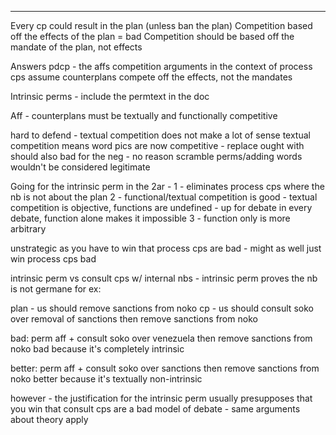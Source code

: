 

----

Every cp could result in the plan (unless ban the plan)
Competition based off the effects of the plan = bad
Competition should be based off the mandate of the plan, not effects

Answers pdcp - the affs competition arguments in the context of process cps assume counterplans compete off the effects, not the mandates 

Intrinsic perms - include the permtext in the doc

Aff - counterplans must be textually and functionally competitive

hard to defend - textual competition does not make a lot of sense
textual competition means word pics are now competitive - replace ought with should
also bad for the neg - no reason scramble perms/adding words wouldn't be considered legitimate


Going for the intrinsic perm in the 2ar -
1 - eliminates process cps where the nb is not about the plan 
2 - functional/textual competition is good - textual competition is objective, functions are undefined - up for debate in every debate, function alone makes it impossible
3 - function only is more arbitrary

unstrategic as you have to win that process cps are bad - might as well just win process cps bad

intrinsic perm vs consult cps w/ internal nbs - intrinsic perm proves the nb is not germane 
for ex:

plan - us should remove sanctions from noko
cp - us should consult soko over removal of sanctions then remove sanctions from noko 

bad: perm aff + consult soko over venezuela then remove sanctions from noko
bad because it's completely intrinsic

better: perm aff + consult soko over sanctions then remove sanctions from noko
better because it's textually non-intrinsic

however - the justification for the intrinsic perm usually presupposes that you win that consult cps are a bad model of debate - same arguments about theory apply 


